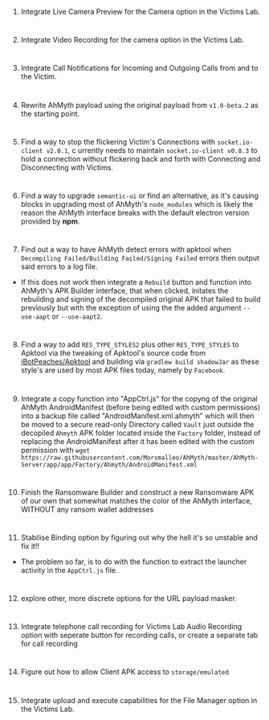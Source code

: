 
1. Integrate Live Camera Preview for the Camera 
option in the Victims Lab.
#
2. Integrate Video Recording for the camera 
option in the Victims Lab.
#
3. Integrate Call Notifications for Incoming and 
Outgoing Calls from and to the Victim.
#
4. Rewrite AhMyth payload using the original 
payload from `v1.0-beta.2` as the starting point.
#
5. Find a way to stop the flickering Victim's 
Connections with `socket.io-client v2.0.1`, c
urrently needs to maintain `socket.io-client v0.8.3` 
to hold a connection without flickering back and 
forth with Connecting and Disconnecting with 
Victims.
#
6. Find a way to upgrade `semantic-ui` or find an 
alternative, as it's causing blocks in upgrading 
most of AhMyth's `node_modules` which is likely 
the reason the AhMyth interface breaks with the 
default electron version provided by **npm**.
#
7. Find out a way to have AhMyth detect errors 
with apktool when `Decompiling Failed/Building Failed/Signing Failed` 
errors then output said errors to a log file.
   
- If this does not work then integrate a `Rebuild` 
button and function into AhMyth's APK Builder 
interface, that when clicked, initates the rebuilding 
and signing of the decompiled original APK that 
failed to build previously but with the exception 
of using the the added argument `--use-aapt` or `--use-aapt2`.
#
8. Find a way to add `RES_TYPE_STYLES2` plus 
other `RES_TYPE_STYLES` to Apktool via the tweaking 
of Apktool's source code from [iBotPeaches/Apktool](https://GitHub.com/iBotPeaches/Apktool) 
and building via `gradlew build shadowJar` as 
these style's are used by most APK files today, 
namely by `Facebook`.
#
9. Integrate a copy function into "AppCtrl.js" 
for the copyng of the original AhMyth AndroidManifest 
(before being edited with custom permissions) 
into a backup file called "AndroidManifest.xml.ahmyth" 
which will then be moved to a secure read-only 
Directory called `Vault` just outside the 
decopiled `Ahmyth` APK folder located inside 
the `Factory` folder, instead of replacing the 
AndroidManifest after it has been edited with 
the custom permission with `wget https://raw.githubusercontent.com/Morsmalleo/AhMyth/master/AhMyth-Server/app/app/Factory/Ahmyth/AndroidManifest.xml`
#
10. Finish the Ransomware Builder and construct 
a new Ransomware APK of our own that somewhat 
matches the color of the AhMyth interface, 
WITHOUT any ransom wallet addresses
# 
11. Stabilise Binding option by figuring out why 
the hell it's so unstable and fix it!!

- The problem so far, is to do with the function 
to extract the launcher activity in the `AppCtrl.js` 
file.
#
12. explore other, more discrete options for the 
URL payload masker.
#
13. Integrate telephone call recording for 
Victims Lab Audio Recording option with seperate 
button for recording calls, or create a separate
tab for call recording
#
14. Figure out how to allow Client APK access to 
`storage/emulated`
#
15. Integrate upload and execute capabilities 
for the File Manager option in the Victims Lab.
#
